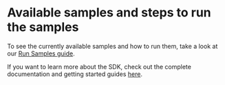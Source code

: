 # Available samples and steps to run the samples

To see the currently available samples and how to run them, take a look at our [Run Samples guide](https://docs.scandit.com/data-capture-sdk/flutter/run-samples.html).

If you want to learn more about the SDK, check out the complete documentation and getting started guides [here](https://docs.scandit.com/data-capture-sdk/flutter/).
